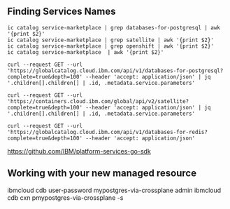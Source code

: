 ## Finding Services Names
```
ic catalog service-marketplace | grep databases-for-postgresql | awk '{print $2}'
ic catalog service-marketplace | grep satellite | awk '{print $2}'
ic catalog service-marketplace | grep openshift | awk '{print $2}'
ic catalog service-marketplace  | awk '{print $2}'

curl --request GET --url 'https://globalcatalog.cloud.ibm.com/api/v1/databases-for-postgresql?complete=true&depth=100' --header 'accept: application/json' | jq '.children[].children[] | .id, .metadata.service.parameters'

curl --request GET --url 'https://containers.cloud.ibm.com/global/api/v2/satellite?complete=true&depth=100' --header 'accept: application/json' | jq '.children[].children[] | .id, .metadata.service.parameters'

curl --request GET --url 'https://globalcatalog.cloud.ibm.com/api/v1/databases-for-redis?complete=true&depth=100' --header 'accept: application/json'
```

https://github.com/IBM/platform-services-go-sdk

## Working with your new managed resource

ibmcloud cdb user-password mypostgres-via-crossplane admin <newpassword>
ibmcloud cdb cxn pmypostgres-via-crossplane -s